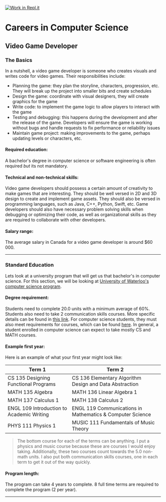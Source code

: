 [![Work in Repl.it](https://classroom.github.com/assets/work-in-replit-14baed9a392b3a25080506f3b7b6d57f295ec2978f6f33ec97e36a161684cbe9.svg)](https://classroom.github.com/online_ide?assignment_repo_id=4667591&assignment_repo_type=AssignmentRepo)
# Careers in Computer Science
## Video Game Developer
### The Basics
In a nutshell, a video game developer is someone who creates visuals and writes code for video games. Their responsibilities include:
* Planning the game: they plan the storyline, characters, progression, etc. They will break up the project into smaller bits and create schedules
* Design the game: coordinate with visual designers, they will create graphics for the game
* Write code: to implement the game logic to allow players to interact with the game
* Testing and debugging: this happens during the development and after the release of the game. Developers will ensure the game is working without bugs and handle requests to fix performance or reliability issues
* Maintain game project: making improvements to the game, perhaps updating levels or characters, etc.

#### Required education:
A bachelor's degree in computer science or software engineering is often required *but* its not mandatory.

#### Technical and non-technical skills:
Video game developers should possess a certain amount of creativity to make games that are interesting. They should be well versed in 2D and 3D design to create and implement game assets. They should also be versed in programming languages, such as Java, C++, Python, Swift, etc. Game developers should also have necessary problem solving skills when debugging or optimizing their code, as well as organizational skills as they are required to collaborate with other developers.

#### Salary range:
The average salary in Canada for a video game developer is around $60 000. 
___
### Standard Education
Lets look at a university program that will get us that bachelor's in computer science. For this section, we will be looking at [University of Waterloo's computer science program](https://uwaterloo.ca/future-students/programs/computer-science).
#### Degree requirement:
Students need to complete 20.0 units with a minimum average of 60%. Students also need to take 2 communication skills courses. More specific details can be found in [this link](http://ugradcalendar.uwaterloo.ca/page/MATH-Degree-Requirements-for-Math-students#Table%20I).
For computer science students, they must also meet requirements for courses, which can be found [here](http://ugradcalendar.uwaterloo.ca/page/MATH-Bachelor-of-Computer-Science-1).
In general, a student enrolled in computer science can expect to take mostly CS and MATH courses.
#### Example first year:
Here is an example of what your first year might look like:

|Term 1|Term 2|
|---|---|
|CS 135 Designing Functional Programs|CS 136 Elementary Algorithm Design and Data Abstraction|
|MATH 135 Algebra |MATH 136 Linear Algebra 1 |
|MATH 137 Calculus 1 |MATH 138 Calculus 2 |
|ENGL 109 Introduction to Academic Writing |ENGL 119 Communications in Mathematics & Computer Science|
|PHYS 111 Physics 1 |MUSIC 111 Fundamentals of Music Theory|
> The bottom course for each of the terms can be anything. I put a physics and music course because these are courses I would enjoy taking. Additionally, these two courses count towards the 5.0 non-math units. I also put both communication skills courses, one in each term to get it out of the way quickly.

#### Program length:
The program can take 4 years to complete. 8 full time terms are required to complete the program (2 per year).
___
